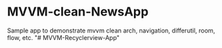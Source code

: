 # MVVM-clean-NewsApp
 Sample app to demonstrate mvvm clean arch, navigation, differutil, room, flow, etc.
"# MVVM-Recyclerview-App" 
